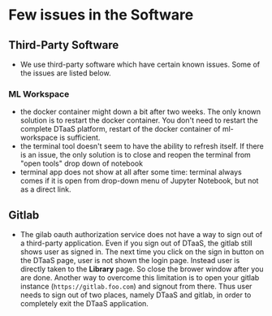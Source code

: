 # Few issues in the Software

## Third-Party Software

- We use third-party software which have certain
  known issues. Some of the issues are listed below.

### ML Workspace

- the docker container might down a bit after two weeks.
  The only known solution is to restart the docker container.
  You don't need to restart the complete DTaaS platform, restart of
  the docker container of ml-workspace is sufficient.
- the terminal tool doesn't seem to have the ability to refresh itself.
  If there is an issue, the only solution is to close and
  reopen the terminal from "open tools" drop down of notebook
- terminal app does not show at all after some time: terminal always
  comes if it is open from drop-down menu of Jupyter Notebook,
  but not as a direct link.

## Gitlab

- The gilab oauth authorization service does not
  have a way to sign out of a third-party application.
  Even if you sign out of DTaaS, the gitlab still shows user as signed in.
  The next time you click on the sign in button on the DTaaS page,
  user is not shown the login page.
  Instead user is directly taken to the **Library** page.
  So close the brower window after you are done.
  Another way to overcome this limitation is to open your
  gitlab instance (`https://gitlab.foo.com`) and signout from there.
  Thus user needs to sign out of two places, namely DTaaS and gitlab,
  in order to completely exit the DTaaS application.
